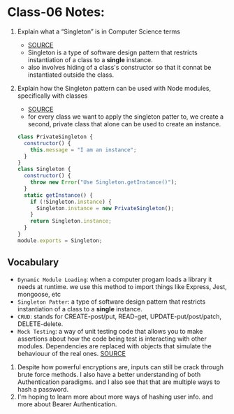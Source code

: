 # Class-06 Notes:

1.  Explain what a “Singleton” is in Computer Science terms

    - [SOURCE](<https://en.wikipedia.org/wiki/Singleton_pattern#Singleton_classes_do_not_allow_for_test-driven_development_(TDD).>)
    - Singleton is a type of software design pattern that restricts instantiation of a class to a **single** instance.
    - also involves hiding of a class's constructor so that it connat be instantiated outside the class.

2.  Explain how the Singleton pattern can be used with Node modules, specifically with classes

    - [SOURCE](https://medium.com/swlh/node-js-and-singleton-pattern-7b08d11c726a)
    - for every class we want to apply the singleton patter to, we create a second, private class that alone can be used to create an instance.

    ```js
    class PrivateSingleton {
      constructor() {
        this.message = "I am an instance";
      }
    }
    class Singleton {
      constructor() {
        throw new Error("Use Singleton.getInstance()");
      }
      static getInstance() {
        if (!Singleton.instance) {
          Singleton.instance = new PrivateSingleton();
        }
        return Singleton.instance;
      }
    }
    module.exports = Singleton;
    ```

## Vocabulary

- `Dynamic Module Loading`: when a computer progam loads a library it needs at runtime. we use this method to import things like Express, Jest, mongoose, etc
- `Singleton Patter`: a type of software design pattern that restricts instantiation of a class to a **single** instance.
- `CRUD`: stands for CREATE-post/put, READ-get, UPDATE-put/post/patch, DELETE-delete.
- `Mock Testing`: a way of unit testing code that allows you to make assertions about how the code being test is interacting with other modules. Dependencies are replaced with objects that simulate the behaviouur of the real ones. [SOURCE](https://devopedia.org/mock-testing#:~:text=Mock%20testing%20is%20an%20approach,behaviour%20of%20the%20real%20ones.)

1. Despite how powerful encryptions are, inputs can still be crack through brute force methods. I also have a better understanding of both Authentication paradigms. and I also see that that are multiple ways to hash a password.
2. I'm hoping to learn more about more ways of hashing user info. and more about Bearer Authentication.
